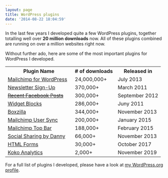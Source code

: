 ```yaml
---
layout: page
title: WordPress plugins
date: '2014-08-22 18:04:59'
---
```


In the last few years I developed quite a few WordPress plugins, together totalling well over **20 million downloads** now. All of these plugins combined are running on over a million websites right now.

Without further ado, here are some of the most important plugins for WordPress I developed.

<table>
	<tr>
    	<th>Plugin Name</th>
        <th># of downloads</th>
        <th>Released in</th>
    </tr>
    <tr>
    	<td><a href="https://www.mc4wp.com/">Mailchimp for WordPress</a> &nbsp; <a href="https://github.com/ibericode/Mailchimp-for-wordpress"><i class="icon icon-social-github"></i></a></td>
        <td>24,000,000+</td>
        <td>July 2013</td>
    </tr>
    <tr>
    	<td><a href="http://wordpress.org/plugins/newsletter-sign-up/">Newsletter Sign-Up</a></td>
        <td>370,000+</td>
        <td>March 2011</td>
    </tr>
       <tr>
    	<td><s><a href="https://wordpress.org/plugins/recent-facebook-posts/">Recent Facebook Posts</a></s></td>
        <td>300,000+</td>
        <td>September 2012</td>
    </tr>
     <tr>
    	<td><a href="https://wordpress.org/plugins/wysiwyg-widgets/">Widget Blocks</a></td>
        <td>286,000+</td>
        <td>Juny 2011</td>
    </tr>
    <tr>
            <td><a href="https://boxzillaplugin.com/">Boxzilla</a> &nbsp; <a href="https://github.com/ibericode/boxzilla-wp"><i class="icon icon-social-github"></i></a></td>
            <td>344,000+</td>
            <td>November 2013</td>
     </tr>
    <tr>
        	<td><a href="https://wordpress.org/plugins/Mailchimp-sync/">Mailchimp User Sync</a> &nbsp; <a href="https://github.com/ibericode/Mailchimp-user-sync"><i class="icon icon-social-github"></i></a></td>
            <td>200,000+</td>
            <td>January 2015</td>
    </tr>
    <tr>
    	<td><a href="https://wordpress.org/plugins/Mailchimp-top-bar/">Mailchimp Top Bar</a> &nbsp; <a href="https://github.com/ibericode/Mailchimp-top-bar"><i class="icon icon-social-github"></i></a></td>
        <td>188,000+</td>
        <td>February 2015</td>
    </tr>
    <tr>
    	<td><a href="https://wordpress.org/plugins/dvk-social-sharing/">Social Sharing by Danny</a></td>
        <td>66,000+</td>
        <td>November 2013</td>
    </tr>
    <tr>
        <td><a href="https://wordpress.org/plugins/html-forms/">HTML Forms</a> &nbsp; <a href="https://github.com/ibericode/html-forms"><i class="icon icon-social-github"></i></a></td>
        <td>30,000+</td>
        <td>October 2017</td>
    </tr>
     <tr>
        <td><a href="https://wordpress.org/plugins/koko-analytics/">Koko Analytics</a> &nbsp; <a href="https://github.com/ibericode/koko-analytics"><i class="icon icon-social-github"></i></a></td>
        <td>2,000+</td>
        <td>November 2019</td>
    </tr>
</table>


For a full list of plugins I developed, please have a look at [my WordPress.org profile](http://profiles.wordpress.org/dvankooten/).
